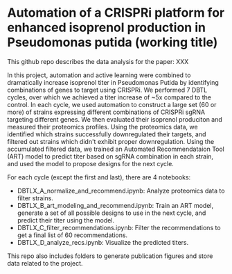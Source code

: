 # Automation of a CRISPRi platform for enhanced isoprenol production in Pseudomonas putida (working title)

This github repo describes the data analysis for the paper: XXX

In this project, automation and active learning were combined to dramatically increase isoprenol titer in Pseudomonas Putida by identifying combinations of genes to target using CRISPRi.  We performed 7 DBTL cycles, over which we achieved a titer increase of ~5x compared to the control. In each cycle, we used automation to construct a large set (60 or more) of strains expressing different combinations of CRISPRi sgRNA targeting different genes. We then evaluated their isoprenol produciton and measured their proteomics profiles. Using the proteomics data, we identified which strains successfully downregulated their targets, and filtered out strains which didn't exhibit proper downregulation. Using the accumulated filtered data, we trained an Automated Recommendataion Tool (ART) model to predict titer based on sgRNA combination in each strain, and used the model to propose designs for the next cycle. 

For each cycle (except the first and last), there are 4 notebooks:
- DBTLX_A_normalize_and_recommend.ipynb: Analyze proteomics data to filter strains. 
- DBTLX_B_art_modeling_and_recommend.ipynb: Train an ART model, generate a set of all possible designs to use in the next cycle, and predict their titer using the model.  
- DBTLX_C_filter_recommendations.ipynb: Filter the recommendations to get a final list of 60 recommendations. 
- DBTLX_D_analyze_recs.ipynb: Visualize the predicted titers.


This repo also includes folders to generate publication figures and store data related to the project. 

